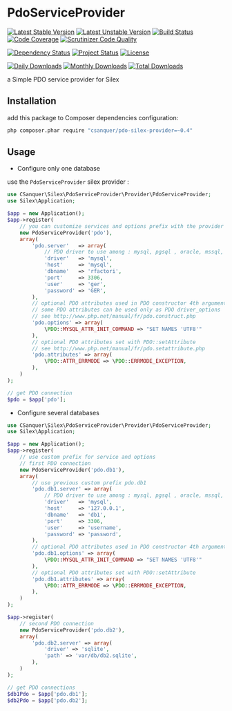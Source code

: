 PdoServiceProvider
==================

[![Latest Stable Version](https://poser.pugx.org/csanquer/pdo-service-provider/v/stable.svg)](https://packagist.org/packages/csanquer/pdo-service-provider)
[![Latest Unstable Version](https://poser.pugx.org/csanquer/pdo-service-provider/v/unstable.svg)](https://packagist.org/packages/csanquer/pdo-service-provider)
[![Build Status](https://travis-ci.org/csanquer/PdoServiceProvider.png?branch=master)](https://travis-ci.org/csanquer/PdoServiceProvider)
[![Code Coverage](https://scrutinizer-ci.com/g/csanquer/PdoServiceProvider/badges/coverage.png?b=master)](https://scrutinizer-ci.com/g/csanquer/PdoServiceProvider/?branch=master)
[![Scrutinizer Code Quality](https://scrutinizer-ci.com/g/csanquer/PdoServiceProvider/badges/quality-score.png?b=master)](https://scrutinizer-ci.com/g/csanquer/PdoServiceProvider/?branch=master)

[![Dependency Status](https://www.versioneye.com/user/projects/52fa225bec137599bb000033/badge.svg)](https://www.versioneye.com/user/projects/52fa225bec137599bb000033)
[![Project Status](http://stillmaintained.com/csanquer/PdoServiceProvider.png)](http://stillmaintained.com/csanquer/PdoServiceProvider)
[![License](https://poser.pugx.org/csanquer/pdo-service-provider/license.svg)](https://packagist.org/packages/csanquer/pdo-service-provider)

[![Daily Downloads](https://poser.pugx.org/csanquer/pdo-service-provider/d/daily.png)](https://packagist.org/packages/csanquer/pdo-service-provider)
[![Monthly Downloads](https://poser.pugx.org/csanquer/pdo-service-provider/d/monthly.png)](https://packagist.org/packages/csanquer/pdo-service-provider)
[![Total Downloads](https://poser.pugx.org/csanquer/pdo-service-provider/downloads.svg)](https://packagist.org/packages/csanquer/pdo-service-provider)


a Simple PDO service provider for Silex

Installation
------------

add this package to Composer dependencies configuration:

```sh
php composer.phar require "csanquer/pdo-silex-provider=~0.4"
```

Usage
-----

* Configure only one database

use the `PdoServiceProvider` silex provider :

```php
use CSanquer\Silex\PdoServiceProvider\Provider\PdoServiceProvider;
use Silex\Application;

$app = new Application();
$app->register(
    // you can customize services and options prefix with the provider first argument (default = 'pdo')
    new PdoServiceProvider('pdo'),
    array(
        'pdo.server'   => array(
            // PDO driver to use among : mysql, pgsql , oracle, mssql, sqlite
            'driver'   => 'mysql',
            'host'     => 'mysql',
            'dbname'   => 'rfactori',
            'port'     => 3306,
            'user'     => 'ger',
            'password' => 'GER',
        ),
        // optional PDO attributes used in PDO constructor 4th argument driver_options
        // some PDO attributes can be used only as PDO driver_options
        // see http://www.php.net/manual/fr/pdo.construct.php
        'pdo.options' => array(
            \PDO::MYSQL_ATTR_INIT_COMMAND => "SET NAMES 'UTF8'"
        ),
        // optional PDO attributes set with PDO::setAttribute
        // see http://www.php.net/manual/fr/pdo.setattribute.php
        'pdo.attributes' => array(
            \PDO::ATTR_ERRMODE => \PDO::ERRMODE_EXCEPTION,
        ),
    )
);

// get PDO connection
$pdo = $app['pdo'];
```

* Configure several databases

```php
use CSanquer\Silex\PdoServiceProvider\Provider\PdoServiceProvider;
use Silex\Application;

$app = new Application();
$app->register(
    // use custom prefix for service and options
    // first PDO connection
    new PdoServiceProvider('pdo.db1'),
    array(
        // use previous custom prefix pdo.db1
        'pdo.db1.server' => array(
            // PDO driver to use among : mysql, pgsql , oracle, mssql, sqlite
            'driver'   => 'mysql',
            'host'     => '127.0.0.1',
            'dbname'   => 'db1',
            'port'     => 3306,
            'user'     => 'username',
            'password' => 'password',
        ),
        // optional PDO attributes used in PDO constructor 4th argument driver_options 
        'pdo.db1.options' => array(
            \PDO::MYSQL_ATTR_INIT_COMMAND => "SET NAMES 'UTF8'"
        ),
        // optional PDO attributes set with PDO::setAttribute
        'pdo.db1.attributes' => array(
            \PDO::ATTR_ERRMODE => \PDO::ERRMODE_EXCEPTION,
        ),
    )
);

$app->register(
    // second PDO connection
    new PdoServiceProvider('pdo.db2'),
    array(
        'pdo.db2.server' => array(
            'driver' => 'sqlite',
            'path' => 'var/db/db2.sqlite',
        ),
    )
);

// get PDO connections
$db1Pdo = $app['pdo.db1'];
$db2Pdo = $app['pdo.db2'];
```
